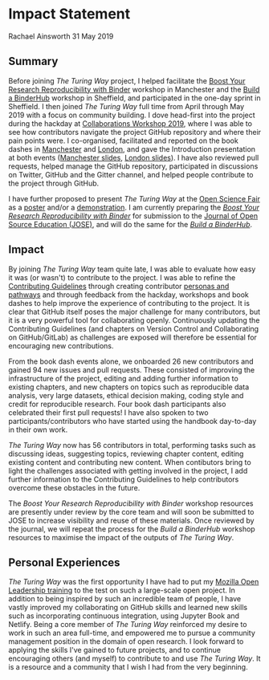 # Impact Statement

Rachael Ainsworth
31 May 2019

## Summary

Before joining *The Turing Way* project, I helped facilitate the [Boost Your Research Reproducibility with Binder](/workshops/boost-research-reproducibility-binder) workshop in Manchester and the [Build a BinderHub](/workshops/build-a-binderhub) workshop in Sheffield, and participated in the one-day sprint in Sheffield.
I then joined *The Turing Way* full time from April through May 2019 with a focus on community building.
I dove head-first into the project during the hackday at [Collaborations Workshop 2019](/workshops/collabw19/hackdayreport_20190403.md), where I was able to see how contributors navigate the project GitHub repository and where their pain points were.
I co-organised, facilitated and reported on the book dashes in [Manchester](/workshops/book-dash/book-dash-mcr-report.md) and [London](/workshops/book-dash/book-dash-ldn-report.md), and gave the Introduction presentation at both events ([Manchester slides](https://doi.org/10.5281/zenodo.3233610), [London slides](https://doi.org/10.5281/zenodo.3233654)).
I have also reviewed pull requests, helped manage the GitHub repository, participated in discussions on Twitter, GitHub and the Gitter channel, and helped people contribute to the project through GitHub.

I have further proposed to present *The Turing Way* at the [Open Science Fair](https://www.opensciencefair.eu/) as a [poster](/conferences/abstracts/OSF19_Poster_submission.md) and/or a [demonstration](/conferences/abstracts/OSF19_Demo_submission.md).
I am currently preparing the *[Boost Your Research Reproducibility with Binder](/workshops/boost-research-reproducibility-binder)* for submission to the [Journal of Open Source Education (JOSE)](https://jose.theoj.org/), and will do the same for the *[Build a BinderHub](/workshops/build-a-binderhub)*.

## Impact

By joining *The Turing Way* team quite late, I was able to evaluate how easy it was (or wasn't) to contribute to the project.
I was able to refine the [Contributing Guidelines](../../CONTRIBUTING.md) through creating contributor [personas and pathways](https://github.com/alan-turing-institute/the-turing-way/pull/470) and through feedback from the hackday, workshops and book dashes to help improve the experience of contributing to the project.
It is clear that GitHub itself poses the major challenge for many contributors, but it is a very powerful tool for collaborating openly.
Continuously updating the Contributing Guidelines (and chapters on Version Control and Collaborating on GitHub/GitLab) as challenges are exposed will therefore be essential for encouraging new contributions.

From the book dash events alone, we onboarded 26 new contributors and gained 94 new issues and pull requests.
These consisted of improving the infrastructure of the project, editing and adding further information to existing chapters, and new chapters on topics such as reproducible data analysis, very large datasets, ethical decision making, coding style and credit for reproducible research.
Four book dash participants also celebrated their first pull requests!
I have also spoken to two participants/contributors who have started using the handbook day-to-day in their own work.

*The Turing Way* now has 56 contributors in total, performing tasks such as discussing ideas, suggesting topics, reviewing chapter content, editing existing content and contributing new content.
When contibutors bring to light the challenges associated with getting involved in the project, I add further information to the Contributing Guidelines to help contributors overcome these obstacles in the future.

The *Boost Your Research Reproducibility with Binder* workshop resources are presently under review by the core team and will soon be submitted to JOSE to increase visibility and reuse of these materials.
Once reviewed by the journal, we will repeat the process for the *Build a BinderHub* workshop resources to maximise the impact of the outputs of *The Turing Way*.

## Personal Experiences

*The Turing Way* was the first opportunity I have had to put my [Mozilla Open Leadership training](https://foundation.mozilla.org/en/opportunity/mozilla-open-leaders/) to the test on such a large-scale open project.
In addition to being inspired by such an incredible team of people, I have vastly improved my collaborating on GitHub skills and learned new skills such as incorporating continuous integration, using Jupyter Book and Netlify.
Being a core member of *The Turing Way* reinforced my desire to work in such an area full-time, and empowered me to pursue a community management position in the domain of open research.
I look forward to applying the skills I've gained to future projects, and to continue encouraging others (and myself) to contribute to and use *The Turing Way*.
It is a resource and a community that I wish I had from the very beginning.
